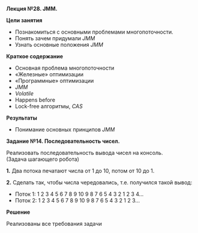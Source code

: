 **Лекция №28. JMM.**

**Цели занятия**
- Познакомиться с основными проблемами многопоточности.
- Понять зачем придумали _JMM_
- Узнать основные положения _JMM_

**Краткое содержание**
- Основная проблема многопоточности
- «Железные» оптимизации
- «Программные» оптимизации
- _JMM_
- _Volatile_
- Happens before
- Lock-free алгоритмы, _CAS_

**Результаты**
- Понимание основных принципов _JMM_

**Задание №14. Последовательность чисел.**

Реализовать последовательность вывода чисел на консоль.<br>
(Задача шагающего робота)

**1.** Два потока печатают числа от 1 до 10, потом от 10 до 1.

**2.** Сделать так, чтобы числа чередовались, т.е. получился такой вывод:
- Поток 1: 1 2 3 4 5 6 7 8 9 10 9 8 7 6 5 4 3 2 1 2 3 4...
- Поток 2:  1 2 3 4 5 6 7 8 9 10 9 8 7 6 5 4 3 2 1 2 3...

**Решение**

Реализованы все требования задачи